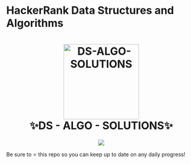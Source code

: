 # HackerRank Data Structures and Algorithms  
<h1 align="center">
  <img width="200" src="https://upload.wikimedia.org/wikipedia/commons/4/40/HackerRank_Icon-1000px.png" alt="DS-ALGO-SOLUTIONS">
  <br>
   ✨DS - ALGO - SOLUTIONS✨
  </h1>


  <div align="center">
  <img src="https://img.shields.io/badge/c++%20-%2300599C.svg?&style=for-the-badge&logo=c%2B%2B&ogoColor=white"/>

  </div>

Be sure to ⭐ this repo so you can keep up to date on any daily progress!
